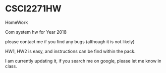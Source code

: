 # CSCI2271HW
HomeWork

Com system hw for Year 2018

please contact me if you find any bugs (although it is not likely)

HW1, HW2 is easy, and instructions can be find within the pack.

I am currently updating it, if you search me on google, please let me know in class.

